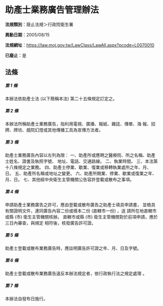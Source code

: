 # 助產士業務廣告管理辦法

**法規類別**：廢止法規＞行政院衛生署

**異動日期**：2005/08/15  

**法規網址**：https://law.moj.gov.tw/LawClass/LawAll.aspx?pcode=L0070010

**已廢止**：是



## 法條
##### 第 1 條
本辦法依助產士法 (以下簡稱本法) 第二十五條規定訂定之。

##### 第 2 條
本辦法所稱助產士業務廣告，指利用電視、廣播、報紙、雜誌、傳單、海
報、招牌、牌坊、戲院幻燈或其他傳播工具為宣傳方法者。

##### 第 3 條
助產士業務廣告內容以左列為限：
一、助產所或應聘之醫療院、所之名稱、助產士姓名、證書及執照字號、
    地址、電話、交通路線。
二、執業時間。
三、本法第十八條規定之業務。
四、助產士停業、歇業、復業或移轉執業處所之年、月、日。
五、助產所名稱或地址之變更。
六、助產所開業、停業、歇業或復業之年、月、日。
七、其他經中央衛生主管機關公告容許登載或散布之事項。


##### 第 4 條
申請助產士業務廣告之許可，應由登載或散布廣告之助產士填具申請書，
並檢具有關證明文件，連同廣告內容二份或樣本二份 (直轄市一份) ，送
請所在地直轄市或縣 (市) 衛生主管機關核辦。
直轄市或縣 (市) 衛生主管機關對於前項申請，應於三日內審查，與規定
相符後，核發廣告許可證。

##### 第 5 條
助產士登載或散布業務廣告時，應註明廣告許可證之年、月、日及字號。

##### 第 6 條
助產士登載或散布業務廣告違反本辦法規定者，依行政執行法之規定處理
。

##### 第 7 條
本辦法自發布日施行。


